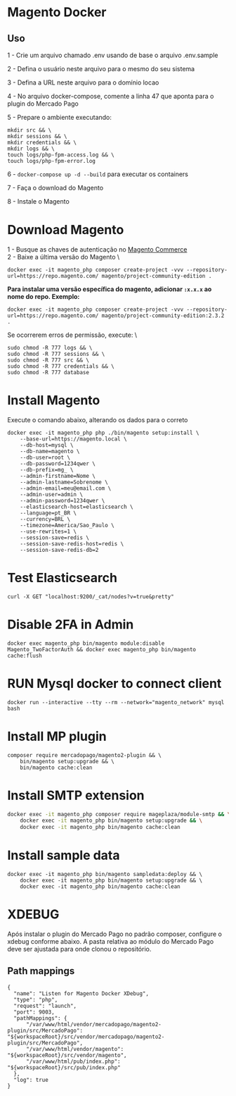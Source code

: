 # Magento Docker

## Uso

1 - Crie um arquivo chamado .env usando de base o arquivo .env.sample

2 - Defina o usuário neste arquivo para o mesmo do seu sistema

3 - Defina a URL neste arquivo para o domínio locao

4 - No arquivo docker-compose, comente a linha 47 que aponta para o plugin do Mercado Pago

5 - Prepare o ambiente executando:
```
mkdir src && \
mkdir sessions && \
mkdir credentials && \
mkdir logs && \
touch logs/php-fpm-access.log && \
touch logs/php-fpm-error.log
```

6 - `docker-compose up -d --build` para executar os containers

7 - Faça o download do Magento

8 - Instale o Magento

# Download Magento
1 - Busque as chaves de autenticação no [Magento Commerce](https://marketplace.magento.com/customer/accessKeys/) \
2 - Baixe a última versão do Magento \
```
docker exec -it magento_php composer create-project -vvv --repository-url=https://repo.magento.com/ magento/project-community-edition .
```
__Para instalar uma versão específica do magento, adicionar `:x.x.x` ao nome do repo. Exemplo:__
```
docker exec -it magento_php composer create-project -vvv --repository-url=https://repo.magento.com/ magento/project-community-edition:2.3.2 .
```
Se ocorrerem erros de permissão, execute: \
```
sudo chmod -R 777 logs && \
sudo chmod -R 777 sessions && \
sudo chmod -R 777 src && \
sudo chmod -R 777 credentials && \
sudo chmod -R 777 database
```

# Install Magento
Execute o comando abaixo, alterando os dados para o correto
```
docker exec -it magento_php php ./bin/magento setup:install \
    --base-url=https://magento.local \
    --db-host=mysql \
    --db-name=magento \
    --db-user=root \
    --db-password=1234qwer \
    --db-prefix=mg_ \
    --admin-firstname=Nome \
    --admin-lastname=Sobrenome \
    --admin-email=meu@email.com \
    --admin-user=admin \
    --admin-password=1234qwer \
    --elasticsearch-host=elasticsearch \
    --language=pt_BR \
    --currency=BRL \
    --timezone=America/Sao_Paulo \
    --use-rewrites=1 \
    --session-save=redis \
    --session-save-redis-host=redis \
    --session-save-redis-db=2
```
# Test Elasticsearch
```
curl -X GET "localhost:9200/_cat/nodes?v=true&pretty"
```

# Disable 2FA in Admin
```
docker exec magento_php bin/magento module:disable Magento_TwoFactorAuth && docker exec magento_php bin/magento cache:flush
```

# RUN Mysql docker to connect client
```
docker run --interactive --tty --rm --network="magento_network" mysql bash
```

# Install MP plugin
```
composer require mercadopago/magento2-plugin && \
    bin/magento setup:upgrade && \
    bin/magento cache:clean
```

# Install SMTP extension
```bash
docker exec -it magento_php composer require mageplaza/module-smtp && \
    docker exec -it magento_php bin/magento setup:upgrade && \
    docker exec -it magento_php bin/magento cache:clean
```

# Install sample data
```
docker exec -it magento_php bin/magento sampledata:deploy && \
    docker exec -it magento_php bin/magento setup:upgrade && \
    docker exec -it magento_php bin/magento cache:clean
```

# XDEBUG
Após instalar o plugin do Mercado Pago no padrão composer, configure o xdebug conforme abaixo.
A pasta relativa ao módulo do Mercado Pago deve ser ajustada para onde clonou o repositório.
## Path mappings
```
{
  "name": "Listen for Magento Docker XDebug",
  "type": "php",
  "request": "launch",
  "port": 9003,
  "pathMappings": {
      "/var/www/html/vendor/mercadopago/magento2-plugin/src/MercadoPago": "${workspaceRoot}/src/vendor/mercadopago/magento2-plugin/src/MercadoPago",
      "/var/www/html/vendor/magento": "${workspaceRoot}/src/vendor/magento",
      "/var/www/html/pub/index.php": "${workspaceRoot}/src/pub/index.php"
  },
  "log": true
}
```
